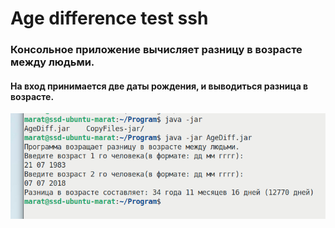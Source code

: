 # Age difference test ssh 

### Консольное приложение вычисляет разницу в возрасте между людьми.

#### На вход принимается две даты рождения, и выводиться разница в возрасте.
![Иллюстрация к проекту](https://github.com/pockocmoc/Age-difference/blob/main/Снимок%20экрана%20от%202023-11-08%2006-21-45.png)
